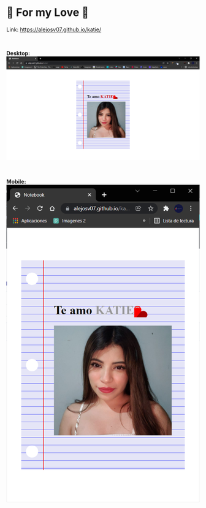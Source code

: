 # 🥰 For my Love 🥰

Link: https://alejosv07.github.io/katie/

<br/>

**Desktop:**
![imgDesktop](CaptureKatie.PNG)

<br/>

**Mobile:**
![imgDesktop](CaptureKatieMobile.PNG)
